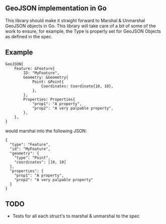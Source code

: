 ## GeoJSON implementation in Go

This library should make it straight forward to Marshal & Unmarshal GeoJSON
objects in Go. This library will take care of a bit of some of the work to
ensure, for example, the Type is properly set for GeoJSON Objects as defined
in the spec.

## Example

	GeoJSON{
		Feature: &Feature{
			ID: "MyFeature",
			Geometry: &Geometry{
				Point: &Point{
					Coordinates: Coordinate{10, 10},
				},
			},
			Properties: Properties{
				"prop1": "A property",
				"prop2": "A very palpable property",
			},
		},
	}

would marshal into the following JSON:

    {
      "type": "Feature",
      "id": "MyFeature",
      "geometry": {
        "type": "Point",
        "coordinates": [10, 10]
      },
      "properties": {
        "prop1": "A property",
        "prop2": "A very palpable property"
      }
    }

## TODO

* Tests for all each struct's to marshal & unmarshal to the spec
